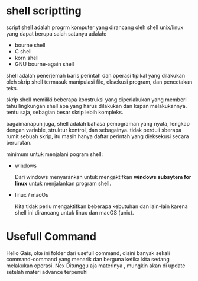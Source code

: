 # shell scriptting

script shell adalah progrm komputer yang dirancang oleh shell unix/linux yang dapat berupa salah satunya adalah:
- bourne shell
- C shell
- korn shell
- GNU bourne-again shell

shell adalah penerjemah baris perintah dan operasi tipikal yang dilakukan oleh skrip shell termasuk manipulasi file, eksekusi program, dan pencetakan teks.

skrip shell memiliki beberapa konstruksi yang diperlakukan yang memberi tahu lingkungan shell apa yang harus dilakukan dan kapan melakukannya. tentu saja, sebagian besar skrip lebih kompleks.

bagaimanapun juga, shell adalah bahasa pemograman yang nyata, lengkap dengan variable, struktur kontrol, dan sebagainya. tidak perduli sberapa rumit sebuah skrip, itu masih hanya daftar perintah yang dieksekusi secara berurutan.

minimum untuk menjalani pogram shell:

- windows

  Dari windows menyarankan untuk mengaktifkan **windows subsytem for linux** untuk menjalankan program shell.

- linux / macOs

  Kita tidak perlu mengaktifkan beberapa kebutuhan dan lain-lain karena shell ini dirancang untuk linux dan macOS (unix).

# Usefull Command
Hello Gais, oke ini folder dari usefull command, disini banyak sekali command-command yang menarik dan berguna ketika kita sedang melakukan operasi. Nex Ditunggu aja materinya , mungkin akan di update setelah materi advance terpenuhi
